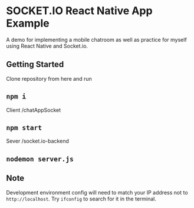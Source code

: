 # SOCKET.IO React Native App Example

A demo for implementing a mobile chatroom as well as practice for myself using React Native and Socket.io.

## Getting Started

Clone repository from here and run
## `npm i`

Client /chatAppSocket
## `npm start`

Sever /socket.io-backend
## `nodemon server.js`

## Note
Development environment config will need to match your IP address not to `http://localhost`. Try `ifconfig` to search for it in the terminal.
